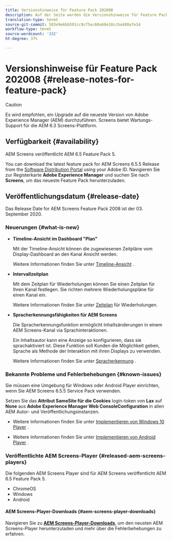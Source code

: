 ```yaml
---
title: Versionshinweise für Feature Pack 202008
description: Auf der Seite werden die Versionshinweise für Feature Pack 2008 beschrieben.
translation-type: tm+mt
source-git-commit: 583e9e6bb591cc9cf5ec60a60e10ccba480a7e14
workflow-type: tm+mt
source-wordcount: '332'
ht-degree: 37%

---
```



# Versionshinweise für Feature Pack 202008 {#release-notes-for-feature-pack}

>[!CAUTION]
>
>Es wird empfohlen, ein Upgrade auf die neueste Version von Adobe Experience Manager (AEM) durchzuführen. Screens bietet Wartungs-Support für die AEM 6.3 Screens-Plattform.

## Verfügbarkeit {#availability}

AEM Screens veröffentlicht AEM 6.5 Feature Pack 5.

You can download the latest feature pack for AEM Screens 6.5.5 Release from the [Software Distribution Portal](https://experience.adobe.com/#/downloads/content/software-distribution/en/aem.html) using your Adobe ID. Navigieren Sie zur Registerkarte **Adobe Experience Manager** und suchen Sie nach **Screens**, um das neueste Feature Pack herunterzuladen.

## Veröffentlichungsdatum {#release-date}

Das Release Date for AEM Screens Feature Pack 2008 ist der 03. September 2020.

### Neuerungen {#what-is-new}

* **Timeline-Ansicht im Dashboard &quot;Plan&quot;**

   Mit der Timeline-Ansicht können die zugewiesenen Zeitpläne vom Display-Dashboard an den Kanal Ansicht werden.

   Weitere Informationen finden Sie unter [Timeline-Ansicht](/help/user-guide/channel-assignment-latest-fp.md#timeline-view) .

* **Intervallzeitplan**

   Mit dem Zeitplan für Wiederholungen können Sie einen Zeitplan für Ihren Kanal festlegen. Sie richten mehrere Wiederholungspläne für einen Kanal ein.

   Weitere Informationen finden Sie unter [Zeitplan](/help/user-guide/channel-assignment-latest-fp.md#recurrence-schedule) für Wiederholungen.

* **Spracherkennungsfähigkeiten für AEM Screens**

   Die Spracherkennungsfunktion ermöglicht Inhaltsänderungen in einem AEM Screens-Kanal via Sprachinteraktionen.

   Ein Inhaltsautor kann eine Anzeige so konfigurieren, dass sie sprachaktiviert ist. Diese Funktion soll Kunden die Möglichkeit geben, Sprache als Methode der Interaktion mit ihren Displays zu verwenden.

   Weitere Informationen finden Sie unter [Spracherkennung](voice-recognition.md) .

### Bekannte Probleme und Fehlerbehebungen {#known-issues}

Sie müssen eine Umgebung für Windows oder Android Player einrichten, wenn Sie AEM Screens 6.5.5 Service Pack verwenden.

Setzen Sie das **Attribut SameSite für die Cookies** login-token von **Lax** auf **None** aus **Adobe Experience Manager Web ConsoleConfiguration** in allen AEM Autor- und Veröffentlichungsinstanzen.

* Weitere Informationen finden Sie unter [Implementieren von Windows 10 Player](implementing-windows-player.md#fp-environment-setup) .

* Weitere Informationen finden Sie unter [Implementieren von Android Player](implementing-android-player.md#fp-environment-setup) .

### Veröffentlichte AEM Screens-Player {#released-aem-screens-players}

Die folgenden AEM Screens Player sind für AEM Screens veröffentlicht AEM 6.5 Feature Pack 5.

* ChromeOS
* Windows
* Android

#### AEM Screens-Player-Downloads {#aem-screens-player-downloads}

Navigieren Sie zu **[AEM Screens-Player-Downloads](https://download.macromedia.com/screens/)**, um den neusten AEM Screens-Player herunterzuladen und mehr über die Fehlerbehebungen zu erfahren.
